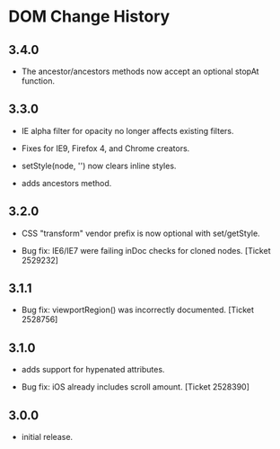 DOM Change History
==================

3.4.0
-----
  * The ancestor/ancestors methods now accept an optional stopAt function.


3.3.0
-----

  * IE alpha filter for opacity no longer affects existing filters.

  * Fixes for IE9, Firefox 4, and Chrome creators.

  * setStyle(node, '') now clears inline styles.

  * adds ancestors method.


3.2.0
-----
  * CSS "transform" vendor prefix is now optional with set/getStyle.

  * Bug fix: IE6/IE7 were failing inDoc checks for cloned nodes. [Ticket 2529232]


3.1.1
-----
  * Bug fix: viewportRegion() was incorrectly documented. [Ticket 2528756]


3.1.0
-----
  * adds support for hypenated attributes.

  * Bug fix: iOS already includes scroll amount. [Ticket 2528390]


3.0.0
-----
  * initial release.

